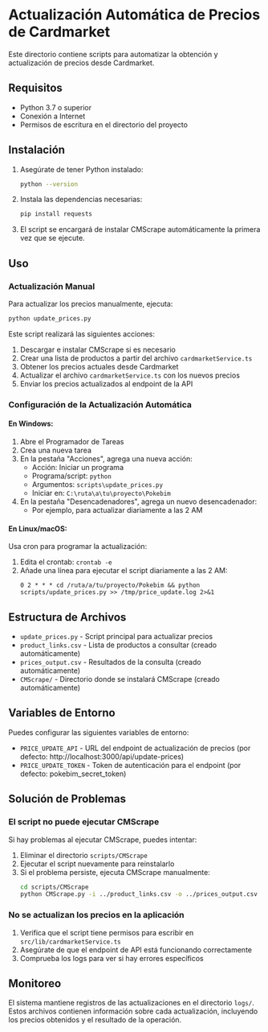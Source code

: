 # Actualización Automática de Precios de Cardmarket

Este directorio contiene scripts para automatizar la obtención y actualización de precios desde Cardmarket.

## Requisitos

- Python 3.7 o superior
- Conexión a Internet
- Permisos de escritura en el directorio del proyecto

## Instalación

1. Asegúrate de tener Python instalado:
   ```bash
   python --version
   ```

2. Instala las dependencias necesarias:
   ```bash
   pip install requests
   ```

3. El script se encargará de instalar CMScrape automáticamente la primera vez que se ejecute.

## Uso

### Actualización Manual

Para actualizar los precios manualmente, ejecuta:

```bash
python update_prices.py
```

Este script realizará las siguientes acciones:
1. Descargar e instalar CMScrape si es necesario
2. Crear una lista de productos a partir del archivo `cardmarketService.ts`
3. Obtener los precios actuales desde Cardmarket
4. Actualizar el archivo `cardmarketService.ts` con los nuevos precios
5. Enviar los precios actualizados al endpoint de la API

### Configuración de la Actualización Automática

#### En Windows:

1. Abre el Programador de Tareas
2. Crea una nueva tarea
3. En la pestaña "Acciones", agrega una nueva acción:
   - Acción: Iniciar un programa
   - Programa/script: `python`
   - Argumentos: `scripts\update_prices.py`
   - Iniciar en: `C:\ruta\a\tu\proyecto\Pokebim`
4. En la pestaña "Desencadenadores", agrega un nuevo desencadenador:
   - Por ejemplo, para actualizar diariamente a las 2 AM

#### En Linux/macOS:

Usa cron para programar la actualización:

1. Edita el crontab: `crontab -e`
2. Añade una línea para ejecutar el script diariamente a las 2 AM:
   ```
   0 2 * * * cd /ruta/a/tu/proyecto/Pokebim && python scripts/update_prices.py >> /tmp/price_update.log 2>&1
   ```

## Estructura de Archivos

- `update_prices.py` - Script principal para actualizar precios
- `product_links.csv` - Lista de productos a consultar (creado automáticamente)
- `prices_output.csv` - Resultados de la consulta (creado automáticamente)
- `CMScrape/` - Directorio donde se instalará CMScrape (creado automáticamente)

## Variables de Entorno

Puedes configurar las siguientes variables de entorno:

- `PRICE_UPDATE_API` - URL del endpoint de actualización de precios (por defecto: http://localhost:3000/api/update-prices)
- `PRICE_UPDATE_TOKEN` - Token de autenticación para el endpoint (por defecto: pokebim_secret_token)

## Solución de Problemas

### El script no puede ejecutar CMScrape

Si hay problemas al ejecutar CMScrape, puedes intentar:

1. Eliminar el directorio `scripts/CMScrape`
2. Ejecutar el script nuevamente para reinstalarlo
3. Si el problema persiste, ejecuta CMScrape manualmente:
   ```bash
   cd scripts/CMScrape
   python CMScrape.py -i ../product_links.csv -o ../prices_output.csv --no-proxies True
   ```

### No se actualizan los precios en la aplicación

1. Verifica que el script tiene permisos para escribir en `src/lib/cardmarketService.ts`
2. Asegúrate de que el endpoint de API está funcionando correctamente
3. Comprueba los logs para ver si hay errores específicos

## Monitoreo

El sistema mantiene registros de las actualizaciones en el directorio `logs/`. Estos archivos contienen información sobre cada actualización, incluyendo los precios obtenidos y el resultado de la operación. 